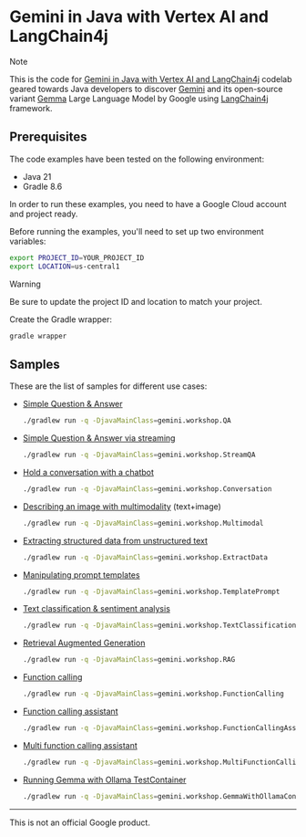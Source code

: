 # Gemini in Java with Vertex AI and LangChain4j

> [!NOTE]
> This is the code for [Gemini in Java with Vertex AI and LangChain4j](https://codelabs.developers.google.com/codelabs/gemini-java-developers)
> codelab geared towards Java developers to discover [Gemini](https://deepmind.google/technologies/gemini/) 
> and its open-source variant [Gemma](https://ai.google.dev/gemma) Large Language Model by Google using [LangChain4j](https://docs.langchain4j.dev/) 
> framework. 

## Prerequisites

The code examples have been tested on the following environment:

* Java 21
* Gradle 8.6

In order to run these examples, you need to have a Google Cloud account and project ready.

Before running the examples, you'll need to set up two environment variables:

```bash
export PROJECT_ID=YOUR_PROJECT_ID
export LOCATION=us-central1
```

> [!WARNING]
> Be sure to update the project ID and location to match your project.

Create the Gradle wrapper:

```bash
gradle wrapper
```

## Samples

These are the list of samples for different use cases:

* [Simple Question & Answer](app/src/main/java/gemini/workshop/QA.java)

    ```bash
    ./gradlew run -q -DjavaMainClass=gemini.workshop.QA
    ```

* [Simple Question & Answer via streaming](app/src/main/java/gemini/workshop/QA_Streaming.java)

  ```bash
  ./gradlew run -q -DjavaMainClass=gemini.workshop.StreamQA
  ```

* [Hold a conversation with a chatbot](app/src/main/java/gemini/workshop/Conversation.java)

  ```bash
  ./gradlew run -q -DjavaMainClass=gemini.workshop.Conversation
  ```

* [Describing an image with multimodality](app/src/main/java/gemini/workshop/Multimodal.java) (text+image)

  ```bash
  ./gradlew run -q -DjavaMainClass=gemini.workshop.Multimodal
  ```

* [Extracting structured data from unstructured text](app/src/main/java/gemini/workshop/ExtractData.java)

  ```bash
  ./gradlew run -q -DjavaMainClass=gemini.workshop.ExtractData
  ```

* [Manipulating prompt templates](app/src/main/java/gemini/workshop/TemplatePrompt.java)

  ```bash
  ./gradlew run -q -DjavaMainClass=gemini.workshop.TemplatePrompt
  ```

* [Text classification & sentiment analysis](app/src/main/java/gemini/workshop/TextClassification.java)

  ```bash
  ./gradlew run -q -DjavaMainClass=gemini.workshop.TextClassification
  ```

* [Retrieval Augmented Generation](app/src/main/java/gemini/workshop/RAG.java)

  ```bash
  ./gradlew run -q -DjavaMainClass=gemini.workshop.RAG
  ```

* [Function calling](app/src/main/java/gemini/workshop/FunctionCalling.java)

  ```bash
  ./gradlew run -q -DjavaMainClass=gemini.workshop.FunctionCalling
  ```

* [Function calling assistant](app/src/main/java/gemini/workshop/FunctionCallingAssistant.java)

  ```bash
  ./gradlew run -q -DjavaMainClass=gemini.workshop.FunctionCallingAssistant
  ```

* [Multi function calling assistant](app/src/main/java/gemini/workshop/MultiFunctionCallingAssistant.java)

  ```bash
  ./gradlew run -q -DjavaMainClass=gemini.workshop.MultiFunctionCallingAssistant
  ```

* [Running Gemma with Ollama TestContainer](app/src/main/java/gemini/workshop/GemmaWithOllamaContainer.java)

  ```bash
  ./gradlew run -q -DjavaMainClass=gemini.workshop.GemmaWithOllamaContainer
  ```

---
This is not an official Google product.
